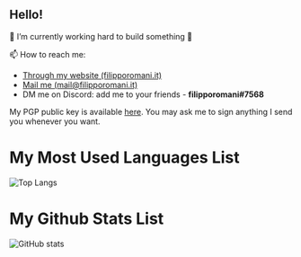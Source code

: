 <h2>Hello!</h2>

🔭 I’m currently working hard to build something 🙂

📫 How to reach me:
<ul>
    <li><a href="https://filipporomani.it">Through my website (filipporomani.it)</a></li>
    <li><a href="mailto:mail@filipporomani.it">Mail me (mail@filipporomani.it)</a></li>
    <li>DM me on Discord: add me to your friends - <strong>filipporomani#7568</strong></li>
</ul>

My PGP public key is available [here](public_key.asc). You may ask me to sign anything I send you whenever you want.


# My Most Used Languages List
![Top Langs](https://github-readme-stats.vercel.app/api/top-langs/?username=filipporomani&text_color=daf7dc&title_color=ffffff&bg_color=8e2de2,8e2de2,4a00e0)

# My Github Stats List
![GitHub stats](https://github-readme-stats.vercel.app/api?username=filipporomani&show_icons=true&title_color=ffffff&text_color=daf7dc&bg_color=8e2de2,8e2de2,4a00e0)
